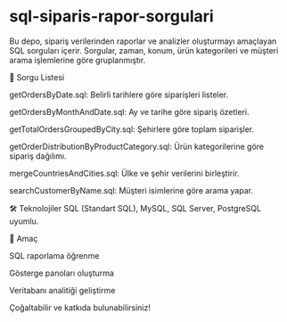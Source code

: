 # sql-siparis-rapor-sorgulari

Bu depo, sipariş verilerinden raporlar ve analizler oluşturmayı amaçlayan SQL sorguları içerir. 
Sorgular, zaman, konum, ürün kategorileri ve müşteri arama işlemlerine göre gruplanmıştır.

📂 Sorgu Listesi

getOrdersByDate.sql: Belirli tarihlere göre siparişleri listeler.

getOrdersByMonthAndDate.sql: Ay ve tarihe göre sipariş özetleri.

getTotalOrdersGroupedByCity.sql: Şehirlere göre toplam siparişler.

getOrderDistributionByProductCategory.sql: Ürün kategorilerine göre sipariş dağılımı.

mergeCountriesAndCities.sql: Ülke ve şehir verilerini birleştirir.

searchCustomerByName.sql: Müşteri isimlerine göre arama yapar.

🛠️ Teknolojiler
SQL (Standart SQL), MySQL, SQL Server, PostgreSQL uyumlu.

📌 Amaç

SQL raporlama öğrenme

Gösterge panoları oluşturma

Veritabanı analitiği geliştirme

Çoğaltabilir ve katkıda bulunabilirsiniz!
